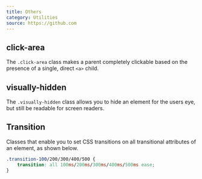 ```yaml
---
title: Others
category: Utilities
source: https://github.com
---
```


## click-area

The `.click-area` class makes a parent completely clickable based on the presence of a single, direct `<a>` child.

## visually-hidden

The `.visually-hidden` class allows you to hide an element for the users eye, but still be readable for screen readers.

## Transition

Classes that enable you to set CSS transitions on all transitional attributes of an element, as shown below.

```css
.transition-100/200/300/400/500 {
	transition: all 100ms/200ms/300ms/400ms/500ms ease;
}
```
